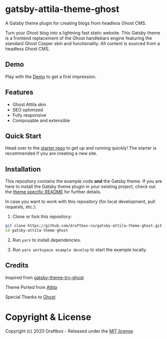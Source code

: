 # gatsby-attila-theme-ghost

A Gatsby theme plugin for creating blogs from headless Ghost CMS. 

Turn your Ghost blog into a lightning fast static website. This Gatsby theme is a frontend replacement of the Ghost handlebars engine featuring the standard Ghost Casper skin and functionality. All content is sourced from a headless Ghost CMS.


## Demo

Play with the [Demo](https://gatsby-attila.netlify.com/) to get a first impression.


## Features

- Ghost Attila skin
- SEO optimized
- Fully responsive
- Composable and extensible


## Quick Start

Head over to the [starter repo](https://github.com/draftbox-co/gatsby-attila-theme-starter) to get up and running quickly! The starter is recommended if you are creating a new site.


## Installation

This repository contains the example code **and** the Gatsby theme. If you are here to install the Gatsby theme plugin in your existing project, check out the [theme specific README](/gatsby-attila-theme-ghost/README.md) for further details.

In case you want to work with this repository (for local development, pull requests, etc.):

1. Clone or fork this repository:
```bash
git clone https://github.com/draftbox-co/gatsby-attila-theme-ghost.git
cd gatsby-attila-theme-ghost
```

2. Run `yarn` to install dependencies.

3. Run `yarn workspace example develop` to start the example locally.


## Credits
Inspired from [gatsby-theme-try-ghost](https://github.com/styxlab/gatsby-theme-try-ghost)

Theme Ported from [Attila](https://github.com/zutrinken/attila)

Special Thanks to [Ghost](https://ghost.org)

# Copyright & License

Copyright (c) 2020 Draftbox - Released under the [MIT license](LICENSE).